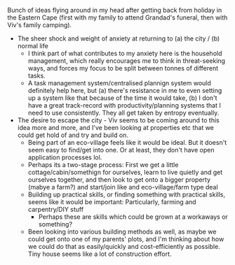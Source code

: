 Bunch of ideas flying around in my head after getting back from holiday in the Eastern Cape (first with my family to attend Grandad's funeral, then with Viv's family camping).

* The sheer shock and weight of anxiety at returning to (a) the city / (b) normal life
  * I think part of what contributes to my anxiety here is the household management, which really encourages me to think in threat-seeking ways, and forces my focus to be split between tonnes of different tasks. 
  * A task management system/centralised plannign system would definitely help here, but (a) there's resistance in me to even setting up a system like that because of the time it would take, (b) I don't have a great track-record with productivity/planning systems that I need to use consistently. They all get taken by entropy eventually. 
* The desire to escape the city - Viv seems to be coming around to this idea more and more, and I've been looking at properties etc that we could get hold of and try and build on.
  * Being part of an eco-village feels like it would be ideal. But it doesn't seem easy to find/get into one. Or at least, they don't have open application processes lol. 
  * Perhaps its a two-stage process: First we get a little cottage/cabin/somethign for ourselves, learn to live quietly and get ourselves together, and then look to get onto a bigger property (mabye a farm?) and start/join like and eco-village/farm type deal
  * Building up practical skills, or finding something with practical skills, seems like it would be important: Particularly, farming and carpentry/DIY stuff
    * Perhaps these are skills which could be grown at a workaways or something? 
  * Been looking into various building methods as well, as maybe we could get onto one of my parents' plots, and I'm thinking about how we could do that as easily/quickly and cost-efficiently as possible. Tiny house seems like a lot of construction effort. 